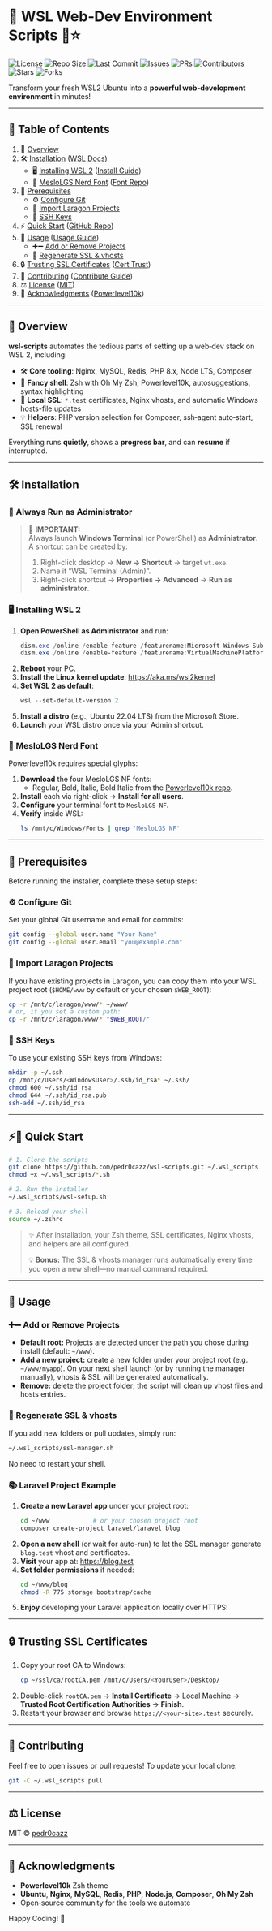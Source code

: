 # 🎉 WSL Web‑Dev Environment Scripts 🐧⭐️

![License](https://img.shields.io/github/license/pedr0cazz/wsl-scripts?style=flat-square) ![Repo Size](https://img.shields.io/github/repo-size/pedr0cazz/wsl-scripts?style=flat-square) ![Last Commit](https://img.shields.io/github/last-commit/pedr0cazz/wsl-scripts?style=flat-square)
![Issues](https://img.shields.io/github/issues/pedr0cazz/wsl-scripts?style=flat-square) ![PRs](https://img.shields.io/github/issues-pr/pedr0cazz/wsl-scripts?style=flat-square)
![Contributors](https://img.shields.io/github/contributors/pedr0cazz/wsl-scripts?style=flat-square)
![Stars](https://img.shields.io/github/stars/pedr0cazz/wsl-scripts?style=social)
![Forks](https://img.shields.io/github/forks/pedr0cazz/wsl-scripts?style=social)

Transform your fresh WSL2 Ubuntu into a **powerful web‑development environment** in minutes!

---

## 🚀 Table of Contents

1. 📝 [Overview](#overview)
2. 🛠️ [Installation](#installation) ([WSL Docs](https://docs.microsoft.com/windows/wsl))
   - 🖥️ [Installing WSL 2](#installing-wsl-2) ([Install Guide](https://docs.microsoft.com/windows/wsl/install-win10))
   - 🎨 [MesloLGS Nerd Font](#meslolg-nerd-font) ([Font Repo](https://github.com/romkatv/powerlevel10k-media))
3. 🔧 [Prerequisites](#prerequisites)
   - ⚙️ [Configure Git](#configure-git)
   - 🚚 [Import Laragon Projects](#import-laragon-projects)
   - 🔑 [SSH Keys](#ssh-keys)
4. ⚡️ [Quick Start](#quick-start) ([GitHub Repo](https://github.com/pedr0cazz/wsl-scripts))
5. 🧰 [Usage](#usage) ([Usage Guide](https://github.com/pedr0cazz/wsl-scripts#usage))
   - ➕➖ [Add or Remove Projects](#add-or-remove-projects)
   - 🔄 [Regenerate SSL & vhosts](#regenerate-ssl--vhosts)
6. 🔒 [Trusting SSL Certificates](#trusting-ssl-certificates) ([Cert Trust](https://docs.microsoft.com/windows/security/identity-protection/certificate-trust))
7. 🤝 [Contributing](#contributing) ([Contribute Guide](https://github.com/pedr0cazz/wsl-scripts/blob/main/CONTRIBUTING.md))
8. ⚖️ [License](#license) ([MIT](https://github.com/pedr0cazz/wsl-scripts/blob/main/LICENSE))
9. 🙏 [Acknowledgments](#acknowledgments) ([Powerlevel10k](https://github.com/romkatv/powerlevel10k-media))

---

## 📝 Overview

**wsl‑scripts** automates the tedious parts of setting up a web‑dev stack on WSL 2, including:

- 🛠️ **Core tooling**: Nginx, MySQL, Redis, PHP 8.x, Node LTS, Composer
- 🌈 **Fancy shell**: Zsh with Oh My Zsh, Powerlevel10k, autosuggestions, syntax highlighting
- 🔐 **Local SSL**: `*.test` certificates, Nginx vhosts, and automatic Windows hosts-file updates
- 💡 **Helpers**: PHP version selection for Composer, ssh‑agent auto‑start, SSL renewal

Everything runs **quietly**, shows a **progress bar**, and can **resume** if interrupted.

---

## 🛠️ Installation

### 🚧 Always Run as Administrator

> 🚨 **IMPORTANT:**  
> Always launch **Windows Terminal** (or PowerShell) as **Administrator**.  
> A shortcut can be created by:  
> 1. Right-click desktop → **New → Shortcut** → target `wt.exe`.  
> 2. Name it “WSL Terminal (Admin)”.  
> 3. Right-click shortcut → **Properties → Advanced** → **Run as administrator**.

### 🖥️ Installing WSL 2

1. **Open PowerShell as Administrator** and run:
   ```powershell
   dism.exe /online /enable-feature /featurename:Microsoft-Windows-Subsystem-Linux /all /norestart
   dism.exe /online /enable-feature /featurename:VirtualMachinePlatform /all /norestart
   ```
2. **Reboot** your PC.
3. **Install the Linux kernel update**: https://aka.ms/wsl2kernel
4. **Set WSL 2 as default**:
   ```powershell
   wsl --set-default-version 2
   ```
5. **Install a distro** (e.g., Ubuntu 22.04 LTS) from the Microsoft Store.
6. **Launch** your WSL distro once via your Admin shortcut.

### 🎨 MesloLGS Nerd Font

Powerlevel10k requires special glyphs:

1. **Download** the four MesloLGS NF fonts:
   - Regular, Bold, Italic, Bold Italic from the [Powerlevel10k repo](https://github.com/romkatv/powerlevel10k-media).
2. **Install** each via right-click → **Install for all users**.
3. **Configure** your terminal font to `MesloLGS NF`.
4. **Verify** inside WSL:
   ```bash
   ls /mnt/c/Windows/Fonts | grep 'MesloLGS NF'
   ```

---

## 🔧 Prerequisites

Before running the installer, complete these setup steps:

### ⚙️ Configure Git

Set your global Git username and email for commits:
```bash
git config --global user.name "Your Name"
git config --global user.email "you@example.com"
```

### 🚚 Import Laragon Projects

If you have existing projects in Laragon, you can copy them into your WSL project root (`$HOME/www` by default or your chosen `$WEB_ROOT`):
```bash
cp -r /mnt/c/laragon/www/* ~/www/
# or, if you set a custom path:
cp -r /mnt/c/laragon/www/* "$WEB_ROOT/"
```

### 🔑 SSH Keys

To use your existing SSH keys from Windows:
```bash
mkdir -p ~/.ssh
cp /mnt/c/Users/<WindowsUser>/.ssh/id_rsa* ~/.ssh/
chmod 600 ~/.ssh/id_rsa
chmod 644 ~/.ssh/id_rsa.pub
ssh-add ~/.ssh/id_rsa
```

---

## ⚡️🚀 Quick Start

```bash
# 1. Clone the scripts
git clone https://github.com/pedr0cazz/wsl-scripts.git ~/.wsl_scripts
chmod +x ~/.wsl_scripts/*.sh

# 2. Run the installer
~/.wsl_scripts/wsl-setup.sh

# 3. Reload your shell
source ~/.zshrc
```

> ✨ After installation, your Zsh theme, SSL certificates, Nginx vhosts, and helpers are all configured.
>
> 💡 **Bonus:** The SSL & vhosts manager runs automatically every time you open a new shell—no manual command required.

---

## 🧰 Usage

### ➕➖ Add or Remove Projects

- **Default root:** Projects are detected under the path you chose during install (default: `~/www`).
- **Add a new project:** create a new folder under your project root (e.g. `~/www/myapp`). On your next shell launch (or by running the manager manually), vhosts & SSL will be generated automatically.
- **Remove:** delete the project folder; the script will clean up vhost files and hosts entries.

### 🔄 Regenerate SSL & vhosts

If you add new folders or pull updates, simply run:

```bash
~/.wsl_scripts/ssl-manager.sh
```

No need to restart your shell.

### 📚 Laravel Project Example

1. **Create a new Laravel app** under your project root:
   ```bash
   cd ~/www            # or your chosen project root
   composer create-project laravel/laravel blog
   ```
2. **Open a new shell** (or wait for auto-run) to let the SSL manager generate `blog.test` vhost and certificates.
3. **Visit** your app at: https://blog.test
4. **Set folder permissions** if needed:
   ```bash
   cd ~/www/blog
   chmod -R 775 storage bootstrap/cache
   ```
5. **Enjoy** developing your Laravel application locally over HTTPS!

---

## 🔒 Trusting SSL Certificates

1. Copy your root CA to Windows:
   ```bash
   cp ~/ssl/ca/rootCA.pem /mnt/c/Users/<YourUser>/Desktop/
   ```
2. Double-click `rootCA.pem` → **Install Certificate** → Local Machine → **Trusted Root Certification Authorities** → **Finish**.
3. Restart your browser and browse `https://<your-site>.test` securely.

---

## 🤝 Contributing

Feel free to open issues or pull requests! To update your local clone:

```bash
git -C ~/.wsl_scripts pull
```

---

## ⚖️ License

MIT © [pedr0cazz](https://github.com/pedr0cazz)

---

## 🙏 Acknowledgments

- **Powerlevel10k** Zsh theme
- **Ubuntu**, **Nginx**, **MySQL**, **Redis**, **PHP**, **Node.js**, **Composer**, **Oh My Zsh**
- Open‑source community for the tools we automate

Happy Coding! 🚀

